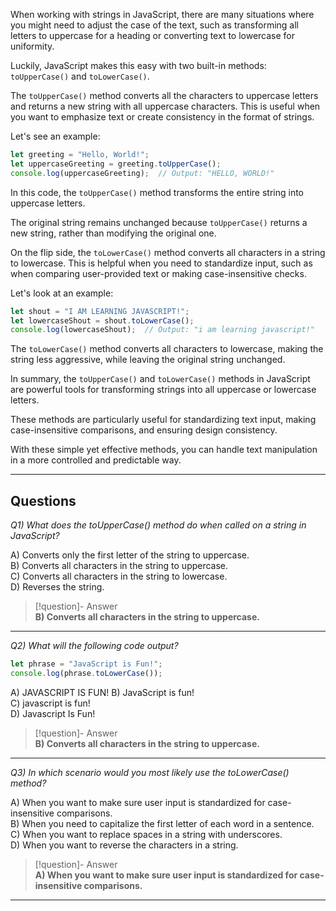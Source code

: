 When working with strings in JavaScript, there are many situations where you might need to adjust the case of the text, such as transforming all letters to uppercase for a heading or converting text to lowercase for uniformity.

Luckily, JavaScript makes this easy with two built-in methods: `toUpperCase()` and `toLowerCase()`.

The `toUpperCase()` method converts all the characters to uppercase letters and returns a new string with all uppercase characters. This is useful when you want to emphasize text or create consistency in the format of strings.

Let's see an example:

```js
let greeting = "Hello, World!";
let uppercaseGreeting = greeting.toUpperCase();
console.log(uppercaseGreeting);  // Output: "HELLO, WORLD!"
```

In this code, the `toUpperCase()` method transforms the entire string into uppercase letters.

The original string remains unchanged because `toUpperCase()` returns a new string, rather than modifying the original one.

On the flip side, the `toLowerCase()` method converts all characters in a string to lowercase. This is helpful when you need to standardize input, such as when comparing user-provided text or making case-insensitive checks.

Let's look at an example:

```js
let shout = "I AM LEARNING JAVASCRIPT!";
let lowercaseShout = shout.toLowerCase();
console.log(lowercaseShout);  // Output: "i am learning javascript!"
```

The `toLowerCase()` method converts all characters to lowercase, making the string less aggressive, while leaving the original string unchanged.

In summary, the `toUpperCase()` and `toLowerCase()` methods in JavaScript are powerful tools for transforming strings into all uppercase or lowercase letters.

These methods are particularly useful for standardizing text input, making case-insensitive comparisons, and ensuring design consistency.

With these simple yet effective methods, you can handle text manipulation in a more controlled and predictable way.

---
## Questions

*Q1) What does the toUpperCase() method do when called on a string in JavaScript?*

A) Converts only the first letter of the string to uppercase.  
B) Converts all characters in the string to uppercase.  
C) Converts all characters in the string to lowercase.  
D) Reverses the string.  

> [!question]- Answer  
> **B) Converts all characters in the string to uppercase.**  

---

*Q2) What will the following code output?*

```javascript
let phrase = "JavaScript is Fun!";
console.log(phrase.toLowerCase());
```

A) JAVASCRIPT IS FUN!
B) JavaScript is fun!  
C) javascript is fun!  
D) Javascript Is Fun! 

> [!question]- Answer  
> **B) Converts all characters in the string to uppercase.**  

---

*Q3) In which scenario would you most likely use the toLowerCase() method?*

A) When you want to make sure user input is standardized for case-insensitive comparisons.  
B) When you need to capitalize the first letter of each word in a sentence.  
C) When you want to replace spaces in a string with underscores.  
D) When you want to reverse the characters in a string.  

> [!question]- Answer  
> **A) When you want to make sure user input is standardized for case-insensitive comparisons.**  

---